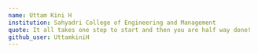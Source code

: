 ```yaml
---
name: Uttam Kini H
institution: Sahyadri College of Engineering and Management
quote: It all takes one step to start and then you are half way done!
github_user: UttamkiniH
---
```

